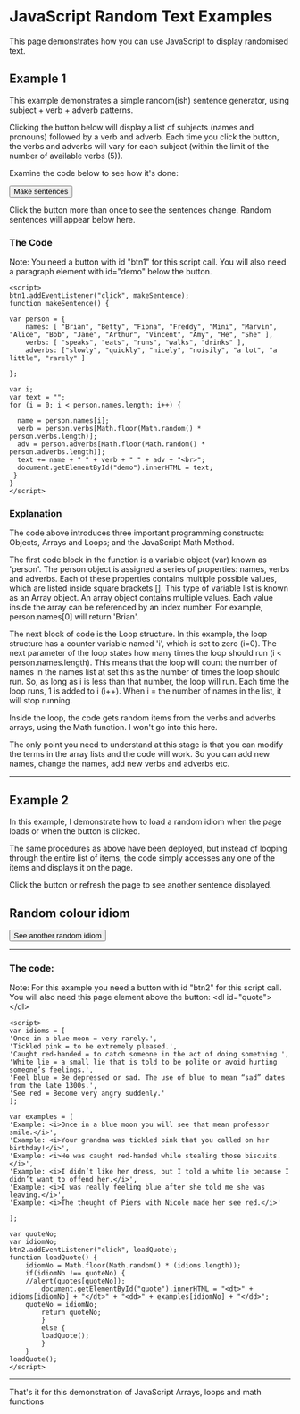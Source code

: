 <h1>JavaScript Random Text Examples</h1>
<p>This page demonstrates how you can use JavaScript to display randomised text.</p>

<h2>Example 1</h2>
<p>This example demonstrates a simple random(ish) sentence generator, using subject + verb + adverb patterns.</p>
<p>Clicking the button below will display a list of subjects (names and pronouns) followed by a verb and adverb. Each time you click the button, the verbs and adverbs will vary for each subject (within the limit of the number of available verbs (5)). </p>
<p>Examine the code below to see how it's done:</p>

<button id="btn1">Make sentences</button>
<p>Click the button more than once to see the sentences change. Random sentences will appear below here.</p>
<p id="demo"></p>

<script>
btn1.addEventListener("click", makeSentence);

function makeSentence() {

var person = {
    names: [ "Brian", "Betty", "Fiona", "Freddy", "Mini", "Marvin", "Alice", "Bob", "Jane", "Arthur", "Vincent", "Amy", "He", "She" ],
    verbs: [ "speaks", "eats", "runs", "walks", "drinks" ],
    adverbs: ["slowly", "quickly", "nicely", "noisily", "a lot", "a little", "rarely" ]
   
};

var i;
var text = "";
for (i = 0; i < person.names.length; i++) {

  name = person.names[i];
  verb = person.verbs[Math.floor(Math.random() * person.verbs.length)];
  adv = person.adverbs[Math.floor(Math.random() * person.adverbs.length)]; 
  text += name + " " + verb + " " + adv + "<br>";
  document.getElementById("demo").innerHTML = text;
 }  
}
</script>

<h3>The Code</h3>
<p>Note: You need a button with id "btn1" for this script call. You will also need a paragraph element with id="demo" below the button. </p>

```
<script>
btn1.addEventListener("click", makeSentence);
function makeSentence() {

var person = {
    names: [ "Brian", "Betty", "Fiona", "Freddy", "Mini", "Marvin", "Alice", "Bob", "Jane", "Arthur", "Vincent", "Amy", "He", "She" ],
    verbs: [ "speaks", "eats", "runs", "walks", "drinks" ],
    adverbs: ["slowly", "quickly", "nicely", "noisily", "a lot", "a little", "rarely" ]
   
};
  
var i;
var text = "";
for (i = 0; i < person.names.length; i++) {

  name = person.names[i];
  verb = person.verbs[Math.floor(Math.random() * person.verbs.length)];
  adv = person.adverbs[Math.floor(Math.random() * person.adverbs.length)]; 
  text += name + " " + verb + " " + adv + "<br>";
  document.getElementById("demo").innerHTML = text;
 }  
}
</script>
```

<h3>Explanation</h3>
<p>The code above introduces three important programming constructs: Objects, Arrays and Loops; and the JavaScript Math Method.</p>
<p>The first code block in the function is a variable object (var) known as 'person'. The person object is assigned a series of properties: names, verbs and adverbs. Each of these properties contains multiple possible values, which are listed inside square brackets []. This type of variable list is known as an Array object. An array object contains multiple values. Each value inside the array can be referenced by an index number. For example, person.names[0] will return 'Brian'.</p>
<p>The next block of code is the Loop structure. In this example, the loop structure has a counter variable named 'i', which is set to zero (i=0). The next parameter of the loop states how many times the loop should run (i < person.names.length). This means that the loop will count the number of names in the names list at set this as the number of times the loop should run. So, as long as i is less than that number, the loop will run. Each time the loop runs, 1 is added to i (i++). When i = the number of names in the list, it will stop running.</p>
<p>Inside the loop, the code gets random items from the verbs and adverbs arrays, using the Math function. I won't go into this here.</p>
<p>The only point you need to understand at this stage is that you can modify the terms in the array lists and the code will work. So you can add new names, change the names, add new verbs and adverbs etc.</p>
<hr>



<h2>Example 2</h2>
<p>In this example, I demonstrate how to load a random idiom when the page loads or when the button is clicked.</p> 
<p>The same procedures as above have been deployed, but instead of looping through the entire list of items, the code simply accesses any one of the items and displays it on the page.</p>
<p>Click the button or refresh the page to see another sentence displayed.</p>

<h2>Random colour idiom</h2>
<dl id="quote"></dl>
<!--<script src="script.js"></script>-->
<button id="btn2">See another random idiom</button>
<hr>

<script>
var idioms = [ 
'Once in a blue moon = very rarely.', 
'Tickled pink = to be extremely pleased.', 
'Caught red-handed = to catch someone in the act of doing something.',    
'White lie = a small lie that is told to be polite or avoid hurting someone’s feelings.',
'Feel blue = Be depressed or sad. The use of blue to mean “sad” dates from the late 1300s.',
'See red = Become very angry suddenly.'
];

var examples = [
'Example: <i>Once in a blue moon you will see that mean professor smile.</i>', 
'Example: <i>Your grandma was tickled pink that you called on her birthday!</i>', 
'Example: <i>He was caught red-handed while stealing those biscuits.</i>',
'Example: <i>I didn’t like her dress, but I told a white lie because I didn’t want to offend her.</i>',
'Example: <i>I was really feeling blue after she told me she was leaving.</i>',
'Example: <i>The thought of Piers with Nicole made her see red.</i>'

];

var quoteNo;
var idiomNo;
btn2.addEventListener("click", loadQuote);
function loadQuote() {
    idiomNo = Math.floor(Math.random() * (idioms.length));
    if(idiomNo !== quoteNo) {
    //alert(quotes[quoteNo]);
    	document.getElementById("quote").innerHTML = "<dt>" + idioms[idiomNo] + "</dt>" + "<dd>" + examples[idiomNo] + "</dd>";
   	quoteNo = idiomNo;
    	return quoteNo;
    	}
    	else {
    	loadQuote();
    	}
	}
loadQuote();
</script>

<h3>The code:</h3>
<p>Note: For this example you need a button with id "btn2" for this script call. You will also need this page element above the button: &lt;dl id="quote"&gt;&lt;/dl&gt;</p>
	

```
<script>
var idioms = [ 
'Once in a blue moon = very rarely.', 
'Tickled pink = to be extremely pleased.', 
'Caught red-handed = to catch someone in the act of doing something.',    
'White lie = a small lie that is told to be polite or avoid hurting someone’s feelings.',
'Feel blue = Be depressed or sad. The use of blue to mean “sad” dates from the late 1300s.',
'See red = Become very angry suddenly.'
];

var examples = [
'Example: <i>Once in a blue moon you will see that mean professor smile.</i>', 
'Example: <i>Your grandma was tickled pink that you called on her birthday!</i>', 
'Example: <i>He was caught red-handed while stealing those biscuits.</i>',
'Example: <i>I didn’t like her dress, but I told a white lie because I didn’t want to offend her.</i>',
'Example: <i>I was really feeling blue after she told me she was leaving.</i>',
'Example: <i>The thought of Piers with Nicole made her see red.</i>'

];

var quoteNo;
var idiomNo;
btn2.addEventListener("click", loadQuote);
function loadQuote() {
    idiomNo = Math.floor(Math.random() * (idioms.length));
    if(idiomNo !== quoteNo) {
    //alert(quotes[quoteNo]);
    	document.getElementById("quote").innerHTML = "<dt>" + idioms[idiomNo] + "</dt>" + "<dd>" + examples[idiomNo] + "</dd>";
   	quoteNo = idiomNo;
    	return quoteNo;
    	}
    	else {
    	loadQuote();
    	}
	}
loadQuote();
</script>

```

<hr>
<p>That's it for this demonstration of JavaScript Arrays, loops and math functions</p>
